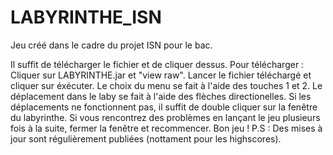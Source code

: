 LABYRINTHE_ISN
==============

Jeu créé dans le cadre du projet ISN pour le bac.

Il suffit de télécharger le fichier et de cliquer dessus.
Pour télécharger : Cliquer sur LABYRINTHE.jar et "view raw".
Lancer le fichier téléchargé et cliquer sur éxécuter.
Le choix du menu se fait à l'aide des touches 1 et 2.
Le déplacement dans le laby se fait à l'aide des flèches directionelles.
Si les déplacements ne fonctionnent pas, il suffit de double cliquer sur la fenêtre du labyrinthe.
Si vous rencontrez des problèmes en lançant le jeu plusieurs fois à la suite, fermer la fenêtre et recommencer.
Bon jeu !
P.S : Des mises à jour sont régulièrement publiées (nottament pour les highscores).

